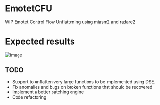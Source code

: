 # EmotetCFU
WIP Emotet Control Flow Unflattening using miasm2 and radare2

# Expected results
![image](https://raw.githubusercontent.com/ulexec/EmotetCFU/master/resutls.png)

## TODO
* Support to unflatten very large functions to be implemented using DSE.
* Fix anomalies and bugs on broken functions that should be recovered
* Implement a better patching engine
* Code refactoring

